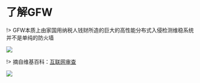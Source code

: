 # 了解GFW

!> GFW本质上由家国用纳税人钱财所造的巨大的高性能分布式入侵检测维稳系统并不是单纯的防火墙

<!-- ![](https://ipfs.io/ipfs/Qme29LCkkA2XrjLZtzaGsmgMmSL1y3wn2nyXE749E7zD4i?3.png) -->

![](https://i.postimg.cc/QNqxQy7t/2018-05-23-210035.png)

!> 摘自维基百科：[互联网审查](https://zh.wikipedia.org/zh-hans/%E4%BA%92%E8%81%94%E7%BD%91%E5%AE%A1%E6%9F%A5)

![](https://i.postimg.cc/vHvnMVWq/Snipaste-2019-06-06-14-06-20.png)